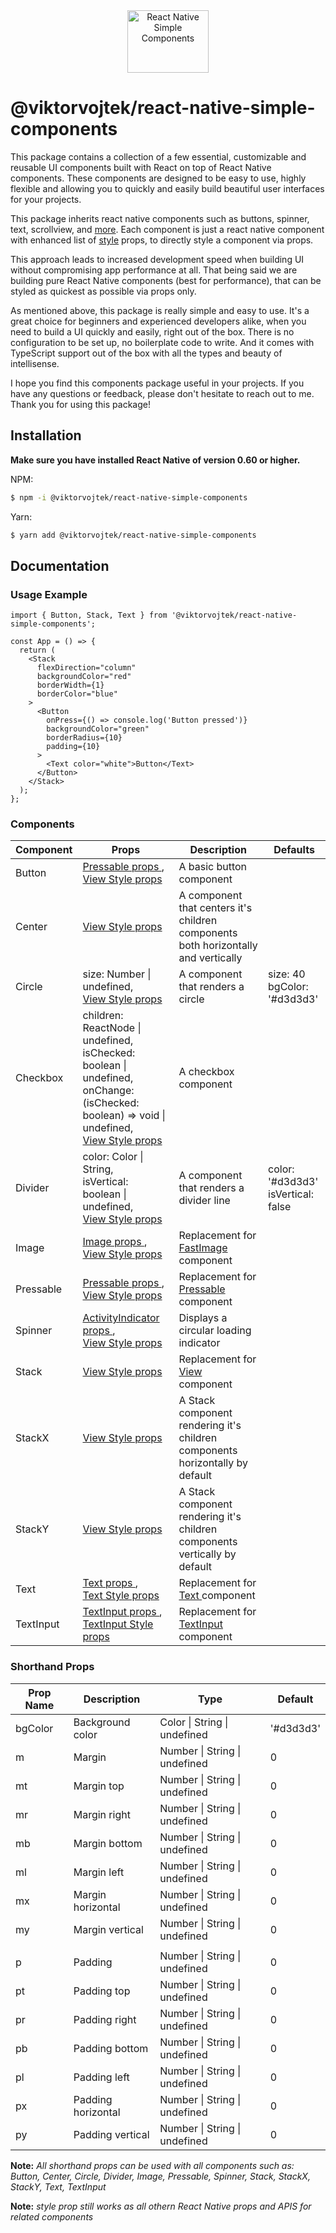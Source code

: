 <div align="center">
  <img src="https://upload.wikimedia.org/wikipedia/commons/thumb/a/a7/React-icon.svg/2300px-React-icon.svg.png" alt="React Native Simple Components" style="height: 100px; width:130px;" />
</div>

# @viktorvojtek/react-native-simple-components

This package contains a collection of a few essential, customizable and reusable UI components built with React on top of React Native components.
These components are designed to be easy to use, highly flexible and allowing you to quickly and easily build beautiful user interfaces for your projects.

This package inherits react native components such as buttons, spinner, text, scrollview, and [more](https://reactnative.dev/docs/components-and-apis).
Each component is just a react native component with enhanced list of [style](https://reactnative.dev/docs/view-style-props) props, to directly style a component via props.

This approach leads to increased development speed when building UI without compromising app performance at all.
That being said we are building pure React Native components (best for performance), that can be styled as quickest as possible via props only.

As mentioned above, this package is really simple and easy to use. It's a great choice for beginners and experienced developers alike, when you need to build a UI quickly and easily, right out of the box. There is no configuration to be set up, no boilerplate code to write. And it comes with TypeScript support out of the box with all the types and beauty of intellisense.

I hope you find this components package useful in your projects.
If you have any questions or feedback, please don't hesitate to reach out to me. Thank you for using this package!

## Installation

**Make sure you have installed React Native of version 0.60 or higher.**

NPM:

```bash
$ npm -i @viktorvojtek/react-native-simple-components
```

Yarn:

```bash
$ yarn add @viktorvojtek/react-native-simple-components
```

## Documentation

### Usage Example

```
import { Button, Stack, Text } from '@viktorvojtek/react-native-simple-components';

const App = () => {
  return (
    <Stack
      flexDirection="column"
      backgroundColor="red"
      borderWidth={1}
      borderColor="blue"
    >
      <Button
        onPress={() => console.log('Button pressed')}
        backgroundColor="green"
        borderRadius={10}
        padding={10}
      >
        <Text color="white">Button</Text>
      </Button>
    </Stack>
  );
};

```

### Components

| Component | Props                                                                                                                                                                                                                        | Description                                                                                                | Defaults                              |
| --------- | ---------------------------------------------------------------------------------------------------------------------------------------------------------------------------------------------------------------------------- | ---------------------------------------------------------------------------------------------------------- | ------------------------------------- |
| Button    | [ Pressable props ](https://reactnative.dev/docs/pressable#props), <br> [ View Style props ](https://reactnative.dev/docs/view-style-props#props)                                                                            | A basic button component                                                                                   |                                       |
| Center    | [ View Style props ](https://reactnative.dev/docs/view-style-props#props)                                                                                                                                                    | A component that centers it's children components both horizontally and vertically                         |                                       |
| Circle    | size: Number &#124; undefined, <br> [ View Style props ](https://reactnative.dev/docs/view-style-props#props)                                                                                                                | A component that renders a circle                                                                          | size: 40<br>bgColor: '#d3d3d3'        |
| Checkbox  | children: ReactNode &#124; undefined, <br> isChecked: boolean &#124; undefined, <br> onChange: (isChecked: boolean) => void &#124; undefined, <br> [ View Style props ](https://reactnative.dev/docs/view-style-props#props) | A checkbox component                                                                                       |                                       |
| Divider   | color: Color &#124; String, <br> isVertical: boolean &#124; undefined, <br> [ View Style props ](https://reactnative.dev/docs/view-style-props#props)                                                                        | A component that renders a divider line                                                                    | color: '#d3d3d3'<br>isVertical: false |
| Image     | [ Image props ](https://github.com/DylanVann/react-native-fast-image#properties), <br> [ View Style props ](https://reactnative.dev/docs/view-style-props#props)                                                             | Replacement for [ FastImage ](https://github.com/DylanVann/react-native-fast-image#---fastimage) component |                                       |
| Pressable | [ Pressable props ](https://reactnative.dev/docs/pressable#props), <br> [ View Style props ](https://reactnative.dev/docs/view-style-props#props)                                                                            | Replacement for [ Pressable ](https://reactnative.dev/docs/pressable) component                            |                                       |
| Spinner   | [ ActivityIndicator props ](https://reactnative.dev/docs/activityindicator#props), <br> [ View Style props ](https://reactnative.dev/docs/view-style-props#props)                                                            | Displays a circular loading indicator                                                                      |                                       |
| Stack     | [ View Style props ](https://reactnative.dev/docs/view-style-props#props)                                                                                                                                                    | Replacement for [ View ](https://reactnative.dev/docs/view) component                                      |                                       |
| StackX    | [ View Style props ](https://reactnative.dev/docs/view-style-props#props)                                                                                                                                                    | A Stack component rendering it's children components horizontally by default                               |                                       |
| StackY    | [ View Style props ](https://reactnative.dev/docs/view-style-props#props)                                                                                                                                                    | A Stack component rendering it's children components vertically by default                                 |                                       |
| Text      | [ Text props ](https://reactnative.dev/docs/text#props), <br> [ Text Style props ](https://reactnative.dev/docs/text-style-props#props)                                                                                      | Replacement for [ Text ](https://reactnative.dev/docs/text) component                                      |                                       |
| TextInput | [ TextInput props ](https://reactnative.dev/docs/textinput#props), <br> [ TextInput Style props ](https://reactnative.dev/docs/textinput-style-props#props)                                                                  | Replacement for [ TextInput ](https://reactnative.dev/docs/textinput) component                            |                                       |

### Shorthand Props

| Prop Name | Description        | Type                                  | Default   |
| --------- | ------------------ | ------------------------------------- | --------- |
| bgColor   | Background color   | Color &#124; String &#124; undefined  | '#d3d3d3' |
| m         | Margin             | Number &#124; String &#124; undefined | 0         |
| mt        | Margin top         | Number &#124; String &#124; undefined | 0         |
| mr        | Margin right       | Number &#124; String &#124; undefined | 0         |
| mb        | Margin bottom      | Number &#124; String &#124; undefined | 0         |
| ml        | Margin left        | Number &#124; String &#124; undefined | 0         |
| mx        | Margin horizontal  | Number &#124; String &#124; undefined | 0         |
| my        | Margin vertical    | Number &#124; String &#124; undefined | 0         |
|           |                    |                                       |           |
| p         | Padding            | Number &#124; String &#124; undefined | 0         |
| pt        | Padding top        | Number &#124; String &#124; undefined | 0         |
| pr        | Padding right      | Number &#124; String &#124; undefined | 0         |
| pb        | Padding bottom     | Number &#124; String &#124; undefined | 0         |
| pl        | Padding left       | Number &#124; String &#124; undefined | 0         |
| px        | Padding horizontal | Number &#124; String &#124; undefined | 0         |
| py        | Padding vertical   | Number &#124; String &#124; undefined | 0         |

**Note:** _All shorthand props can be used with all components such as: Button, Center, Circle, Divider, Image, Pressable, Spinner, Stack, StackX, StackY, Text, TextInput_

**Note:** _style prop still works as all othern React Native props and APIS for related components_
